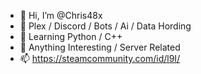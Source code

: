 - 👋 Hi, I’m @Chris48x
- 👀 Plex / Discord / Bots / Ai / Data Hording 
- 🌱 Learning Python / C++ 
- 💞️ Anything Interesting / Server Related
- 📫 https://steamcommunity.com/id/l9I/
